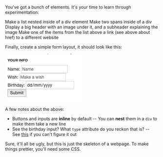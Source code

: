 You've got a bunch of elements. It's your time to learn through experimentation:



Make a list nested inside of a div element
Make two spans inside of a div
Display a big header with an image under it, and a subheader explaining the image
Make one of the items from the list above a link (see above about href) to a different website


Finally, create a simple form layout, it should look like this:

![](./6.png)

A few notes about the above:

- Buttons and inputs are **inline** by default
-- You can **nest** them in a `div` to make them take a new line
- See the birthday input? What `type` attribute do you reckon that is?
-- See [this](https://www.w3schools.com/tags/att_input_type.asp) if you can't figure it out


Sure, it'll all be ugly, but this is just the skeleton of a webpage. To make things prettier, you'll need some CSS.